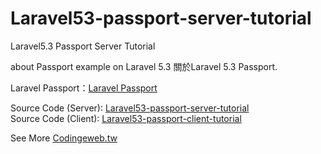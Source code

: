 # Laravel53-passport-server-tutorial
Laravel5.3 Passport Server Tutorial

about Passport example on Laravel 5.3
關於Laravel 5.3 Passport.

Laravel Passport：[Laravel Passport](https://laravel.tw/docs/5.3/passport)

Source Code (Server): [Laravel53-passport-server-tutorial](https://github.com/Maras0830/Laravel53-passport-server-tutorial)  
Source Code (Client): [Laravel53-passport-client-tutorial](https://github.com/Maras0830/Laravel53-passport-client-tutorial)  

See More [Codingeweb.tw](http://codingweb.tw/2016/12/23/laravel-5-3-api-%E8%AA%8D%E8%AD%89-authentication-passport/) 
